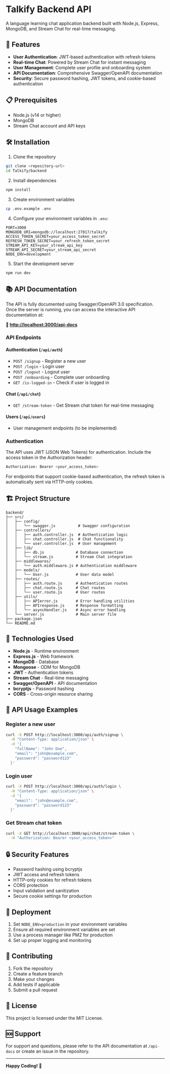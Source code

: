 # Talkify Backend API

A language learning chat application backend built with Node.js, Express, MongoDB, and Stream Chat for real-time messaging.

## 🚀 Features

- **User Authentication**: JWT-based authentication with refresh tokens
- **Real-time Chat**: Powered by Stream Chat for instant messaging
- **User Management**: Complete user profile and onboarding system
- **API Documentation**: Comprehensive Swagger/OpenAPI documentation
- **Security**: Secure password hashing, JWT tokens, and cookie-based authentication

## 📋 Prerequisites

- Node.js (v14 or higher)
- MongoDB
- Stream Chat account and API keys

## 🛠️ Installation

1. Clone the repository
```bash
git clone <repository-url>
cd Talkify/backend
```

2. Install dependencies
```bash
npm install
```

3. Create environment variables
```bash
cp .env.example .env
```

4. Configure your environment variables in `.env`:
```env
PORT=3000
MONGODB_URI=mongodb://localhost:27017/talkify
ACCESS_TOKEN_SECRET=your_access_token_secret
REFRESH_TOKEN_SECRET=your_refresh_token_secret
STREAM_API_KEY=your_stream_api_key
STREAM_API_SECRET=your_stream_api_secret
NODE_ENV=development
```

5. Start the development server
```bash
npm run dev
```

## 📚 API Documentation

The API is fully documented using Swagger/OpenAPI 3.0 specification. Once the server is running, you can access the interactive API documentation at:

**🔗 [http://localhost:3000/api-docs](http://localhost:3000/api-docs)**

### API Endpoints

#### Authentication (`/api/auth`)
- `POST /signup` - Register a new user
- `POST /login` - Login user
- `POST /logout` - Logout user
- `POST /onboarding` - Complete user onboarding
- `GET /is-logged-in` - Check if user is logged in

#### Chat (`/api/chat`)
- `GET /stream-token` - Get Stream chat token for real-time messaging

#### Users (`/api/users`)
- User management endpoints (to be implemented)

### Authentication

The API uses JWT (JSON Web Tokens) for authentication. Include the access token in the Authorization header:

```bash
Authorization: Bearer <your_access_token>
```

For endpoints that support cookie-based authentication, the refresh token is automatically sent via HTTP-only cookies.

## 🏗️ Project Structure

```
backend/
├── src/
│   ├── config/
│   │   └── swagger.js          # Swagger configuration
│   ├── controllers/
│   │   ├── auth.controller.js  # Authentication logic
│   │   ├── chat.controller.js  # Chat functionality
│   │   └── user.controller.js  # User management
│   ├── lib/
│   │   ├── db.js              # Database connection
│   │   └── stream.js          # Stream Chat integration
│   ├── middlewares/
│   │   └── auth.middleware.js # Authentication middleware
│   ├── models/
│   │   └── User.js            # User data model
│   ├── routes/
│   │   ├── auth.route.js      # Authentication routes
│   │   ├── chat.route.js      # Chat routes
│   │   └── user.route.js      # User routes
│   ├── utils/
│   │   ├── APIerror.js        # Error handling utilities
│   │   ├── APIresponse.js     # Response formatting
│   │   └── asyncHandler.js    # Async error handling
│   └── server.js              # Main server file
├── package.json
└── README.md
```

## 🔧 Technologies Used

- **Node.js** - Runtime environment
- **Express.js** - Web framework
- **MongoDB** - Database
- **Mongoose** - ODM for MongoDB
- **JWT** - Authentication tokens
- **Stream Chat** - Real-time messaging
- **Swagger/OpenAPI** - API documentation
- **bcryptjs** - Password hashing
- **CORS** - Cross-origin resource sharing

## 📖 API Usage Examples

### Register a new user
```bash
curl -X POST http://localhost:3000/api/auth/signup \
  -H "Content-Type: application/json" \
  -d '{
    "fullName": "John Doe",
    "email": "john@example.com",
    "password": "password123"
  }'
```

### Login user
```bash
curl -X POST http://localhost:3000/api/auth/login \
  -H "Content-Type: application/json" \
  -d '{
    "email": "john@example.com",
    "password": "password123"
  }'
```

### Get Stream chat token
```bash
curl -X GET http://localhost:3000/api/chat/stream-token \
  -H "Authorization: Bearer <your_access_token>"
```

## 🔒 Security Features

- Password hashing using bcryptjs
- JWT access and refresh tokens
- HTTP-only cookies for refresh tokens
- CORS protection
- Input validation and sanitization
- Secure cookie settings for production

## 🚀 Deployment

1. Set `NODE_ENV=production` in your environment variables
2. Ensure all required environment variables are set
3. Use a process manager like PM2 for production
4. Set up proper logging and monitoring

## 🤝 Contributing

1. Fork the repository
2. Create a feature branch
3. Make your changes
4. Add tests if applicable
5. Submit a pull request

## 📄 License

This project is licensed under the MIT License.

## 🆘 Support

For support and questions, please refer to the API documentation at `/api-docs` or create an issue in the repository.

---

**Happy Coding! 🎉**
